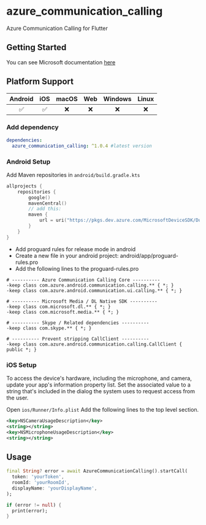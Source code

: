 # azure_communication_calling

Azure Communication Calling for Flutter

## Getting Started

You can see Microsoft documentation [here](https://learn.microsoft.com/en-us/azure/communication-services/quickstarts/ui-library/get-started-composites)

## Platform Support

| Android | iOS | macOS | Web | Windows | Linux |
|:-------:|:---:|:-----:|:---:|:-------:|:-----:|
|    ✅️   |  ✅ |  ❌  |  ❌ |    ❌   |   ❌  |

### Add dependency

```yaml
dependencies:
  azure_communication_calling: ^1.0.4 #latest version
```

### Android Setup

Add Maven repositories in `android/build.gradle.kts`

```kts
allprojects {
    repositories {
        google()
        mavenCentral()
        // add this:
        maven {
            url = uri("https://pkgs.dev.azure.com/MicrosoftDeviceSDK/DuoSDK-Public/_packaging/Duo-SDK-Feed/maven/v1")
        }
    }
}
```

- Add proguard rules for release mode in android
- Create a new file in your android project: android/app/proguard-rules.pro
- Add the following lines to the proguard-rules.pro
```
# ---------- Azure Communication Calling Core ----------
-keep class com.azure.android.communication.calling.** { *; }
-keep class com.azure.android.communication.ui.calling.** { *; }

# ---------- Microsoft Media / DL Native SDK ----------
-keep class com.microsoft.dl.** { *; }
-keep class com.microsoft.media.** { *; }

# ---------- Skype / Related dependencies ----------
-keep class com.skype.** { *; }

# ---------- Prevent stripping CallClient ----------
-keep class com.azure.android.communication.calling.CallClient { public *; }
```

### iOS Setup

To access the device's hardware, including the microphone, and camera, update your app's information property list. Set the associated value to a string that's included in the dialog the system uses to request access from the user.

Open `ios/Runner/Info.plist` Add the following lines to the top level <dict> section.
```xml
<key>NSCameraUsageDescription</key>
<string></string>
<key>NSMicrophoneUsageDescription</key>
<string></string>
```
## Usage

```dart
final String? error = await AzureCommunicationCalling().startCall(
  token: 'yourToken',
  roomId: 'yourRoomId',
  displayName: 'yourDisplayName',
);

if (error != null) {
  print(error);
}
```
